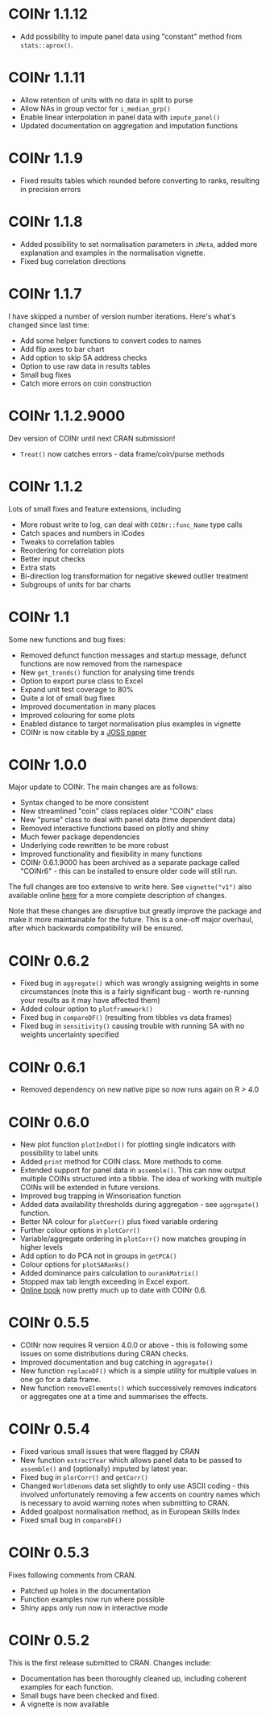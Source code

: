 # COINr 1.1.12

- Add possibility to impute panel data using "constant" method from `stats::aprox()`.

# COINr 1.1.11

- Allow retention of units with no data in split to purse
- Allow NAs in group vector for `i_median_grp()`
- Enable linear interpolation in panel data with `impute_panel()`
- Updated documentation on aggregation and imputation functions

# COINr 1.1.9

- Fixed results tables which rounded before converting to ranks, resulting in precision errors

# COINr 1.1.8

- Added possibility to set normalisation parameters in `iMeta`, added more explanation and examples in the normalisation vignette.
- Fixed bug correlation directions

# COINr 1.1.7

I have skipped a number of version number iterations. Here's what's changed since last time:

- Add some helper functions to convert codes to names
- Add flip axes to bar chart
- Add option to skip SA address checks
- Option to use raw data in results tables
- Small bug fixes
- Catch more errors on coin construction


# COINr 1.1.2.9000

Dev version of COINr until next CRAN submission!

* `Treat()` now catches errors - data frame/coin/purse methods 

# COINr 1.1.2

Lots of small fixes and feature extensions, including

* More robust write to log, can deal with `COINr::func_Name` type calls
* Catch spaces and numbers in iCodes
* Tweaks to correlation tables
* Reordering for correlation plots
* Better input checks
* Extra stats
* Bi-direction log transformation for negative skewed outlier treatment
* Subgroups of units for bar charts

# COINr 1.1

Some new functions and bug fixes:

* Removed defunct function messages and startup message, defunct functions are now removed from the namespace
* New `get_trends()` function for analysing time trends
* Option to export purse class to Excel
* Expand unit test coverage to 80%
* Quite a lot of small bug fixes
* Improved documentation in many places
* Improved colouring for some plots
* Enabled distance to target normalisation plus examples in vignette
* COINr is now citable by a [JOSS paper](https://doi.org/10.21105/joss.04567)

# COINr 1.0.0

Major update to COINr. The main changes are as follows:

* Syntax changed to be more consistent
* New streamlined "coin" class replaces older "COIN" class
* New "purse" class to deal with panel data (time dependent data)
* Removed interactive functions based on plotly and shiny
* Much fewer package dependencies
* Underlying code rewritten to be more robust
* Improved functionality and flexibility in many functions
* COINr 0.6.1.9000 has been archived as a separate package called "COINr6" - this can be installed to ensure older code will still run.

The full changes are too extensive to write here. See `vignette("v1")` also available online [here](https://bluefoxr.github.io/COINr/articles/v1.html) for a more complete description of changes.

Note that these changes are disruptive but greatly improve the package and make it more maintainable for the future. This is a one-off major overhaul, after which backwards compatibility will be ensured.

# COINr 0.6.2

* Fixed bug in `aggregate()` which was wrongly assigning weights in some circumstances (note this is a fairly
significant bug - worth re-running your results as it may have affected them)
* Added colour option to `plotframework()`
* Fixed bug in `compareDF()` (resulting from tibbles vs data frames)
* Fixed bug in `sensitivity()` causing trouble with running SA with no weights uncertainty specified

# COINr 0.6.1

* Removed dependency on new native pipe so now runs again on R > 4.0

# COINr 0.6.0

* New plot function `plotIndDot()` for plotting single indicators with possibility to label units
* Added `print` method for COIN class. More methods to come.
* Extended support for panel data in `assemble()`. This can now output multiple COINs structured into a tibble. The idea of working with multiple COINs will be extended in future versions.
* Improved bug trapping in Winsorisation function
* Added data availability thresholds during aggregation - see `aggregate()` function.
* Better NA colour for `plotCorr()` plus fixed variable ordering
* Further colour options in `plotCorr()`
* Variable/aggregate ordering in `plotCorr()` now matches grouping in higher levels
* Add option to do PCA not in groups in `getPCA()`
* Colour options for `plotSARanks()`
* Added dominance pairs calculation to `ourankMatrix()`
* Stopped max tab length exceeding in Excel export.
* [Online book](https://bluefoxr.github.io/COINrDoc/) now pretty much up to date with COINr 0.6.

# COINr 0.5.5

* COINr now requires R version 4.0.0 or above - this is following some issues on some distributions during CRAN checks.
* Improved documentation and bug catching in `aggregate()`
* New function `replaceDF()` which is a simple utility for multiple values in one go for a data frame.
* New function `removeElements()` which successively removes indicators or aggregates one at a time and summarises the effects.

# COINr 0.5.4

* Fixed various small issues that were flagged by CRAN
* New function `extractYear` which allows panel data to be passed to `assemble()` and (optionally) imputed by latest year.
* Fixed bug in `plorCorr()` and `getCorr()`
* Changed `WorldDenoms` data set slightly to only use ASCII coding - this involved unfortunately removing a few accents on country names which is necessary to avoid warning notes when submitting to CRAN.
* Added goalpost normalisation method, as in European Skills Index
* Fixed small bug in `compareDF()`

# COINr 0.5.3

Fixes following comments from CRAN.

* Patched up holes in the documentation
* Function examples now run where possible
* Shiny apps only run now in interactive mode

# COINr 0.5.2

This is the first release submitted to CRAN. Changes include:

* Documentation has been thoroughly cleaned up, including coherent examples for each function.
* Small bugs have been checked and fixed.
* A vignette is now available
